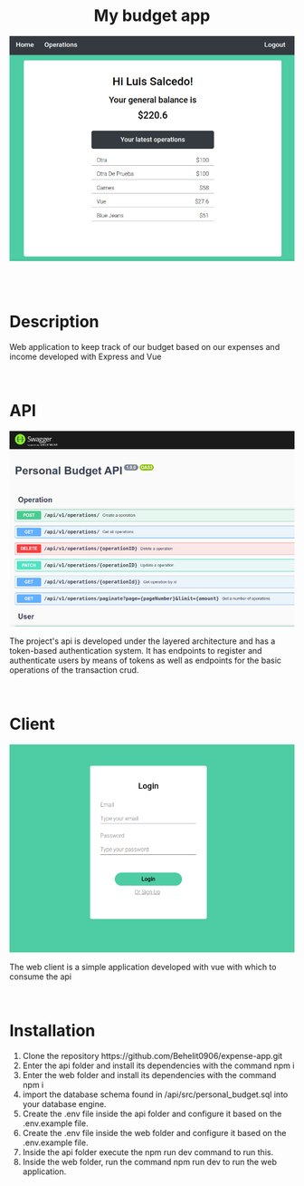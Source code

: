 <h1 align="center">My budget app</h1> 
<img src="./screenshots/Screenshot_2022-10-11_09-56-05.png" />

<br><br>
<h1>Description</h1>
<p>Web application to keep track of our budget based on our expenses and income developed with Express and Vue</p>
<br>
<h1>API</h1>
<img src="./screenshots/documentation.png" />
<p>The project's api is developed under the layered architecture and has a token-based authentication system. It has endpoints to register and authenticate users by means of tokens as well as endpoints for the basic operations of the transaction crud. </p>


<br>
<h1>Client</h1>
<img src="./screenshots/Screenshot_2022-10-11_09-59-57.png" />
<p>The web client is a simple application developed with vue with which to consume the api</p>

<br>
<h1>Installation</h1>
<ol>
    <li>Clone the repository  <a>https://github.com/Behelit0906/expense-app.git</a> </li>
    <li>Enter the api folder and install its dependencies with the command npm i </li>
    <li>Enter the web folder and install its dependencies with the command npm i </li>
    <li>import the database schema found in /api/src/personal_budget.sql into your database engine.</li>
    <li>Create the .env file inside the api folder and configure it based on the .env.example file.</li>
    <li>Create the .env file inside the web folder and configure it based on the .env.example file.</li>
    <li>Inside the api folder execute the npm run dev command to run this.</li>
    <li>Inside the web folder, run the command npm run dev to run the web application.</li>
</ol>
